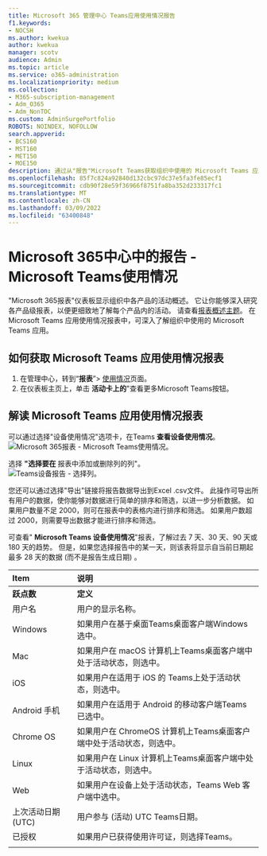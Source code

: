 ```yaml
---
title: Microsoft 365 管理中心 Teams应用使用情况报告
f1.keywords:
- NOCSH
ms.author: kwekua
author: kwekua
manager: scotv
audience: Admin
ms.topic: article
ms.service: o365-administration
ms.localizationpriority: medium
ms.collection:
- M365-subscription-management
- Adm_O365
- Adm_NonTOC
ms.custom: AdminSurgePortfolio
ROBOTS: NOINDEX, NOFOLLOW
search.appverid:
- BCS160
- MST160
- MET150
- MOE150
description: 通过从"报告"Microsoft Teams获取组织中使用的 Microsoft Teams 应用使用情况报告，深入了解Microsoft 365使用情况。
ms.openlocfilehash: 85f7c824a92840d132cbc97dc37e5fa3fe85ecf1
ms.sourcegitcommit: cdb90f28e59f36966f8751fa8ba352d233317fc1
ms.translationtype: MT
ms.contentlocale: zh-CN
ms.lasthandoff: 03/09/2022
ms.locfileid: "63400848"
---
```

# <a name="microsoft-365-reports-in-the-admin-center---microsoft-teams-device-usage"></a>Microsoft 365中心中的报告 - Microsoft Teams使用情况

"Microsoft 365报表"仪表板显示组织中各产品的活动概述。 它让你能够深入研究各产品级报表，以便更细致地了解每个产品内的活动。 请查看[报表概述主题](activity-reports.md)。 在 Microsoft Teams 应用使用情况报表中，可深入了解组织中使用的 Microsoft Teams 应用。
  
## <a name="how-to-get-to-the-microsoft-teams-app-usage-report"></a>如何获取 Microsoft Teams 应用使用情况报表

1. 在管理中心，转到“**报表**”\> <a href="https://go.microsoft.com/fwlink/p/?linkid=2074756" target="_blank">使用情况</a>页面。 
2. 在仪表板主页上，单击 **活动卡上的**"查看更多Microsoft Teams按钮。
  
## <a name="interpret-the-microsoft-teams-app-usage-report"></a>解读 Microsoft Teams 应用使用情况报表

可以通过选择"设备使用情况"选项卡，在Teams **查看设备使用情况**。<br/>![Microsoft 365报表 - Microsoft Teams使用情况。](../../media/e46c7f7c-8371-4a20-ae82-b20df64b0205.png)

选择 **"选择要在** 报表中添加或删除列的列"。  <br/> ![Teams设备报告 - 选择列。](../../media/3358d5d9-931b-4d30-931f-450b2f5717da.png)

您还可以通过选择"导出"链接将报告数据导出到Excel .csv文件。 此操作可导出所有用户的数据，使你能够对数据进行简单的排序和筛选，以进一步分析数据。 如果用户数量不足 2000，则可在报表中的表格内进行排序和筛选。 如果用户数超过 2000，则需要导出数据才能进行排序和筛选。 

可查看" **Microsoft Teams 设备使用情况**"报表，了解过去 7 天、30 天、90 天或 180 天的趋势。 但是，如果您选择报告中的某一天，则该表将显示自当前日期起最多 28 天的数据 (而不是报告生成日期) 。
  
|Item|说明|
|:-----|:-----|
|**跃点数**|**定义**|
|用户名  <br/> |用户的显示名称。  <br/> |
|Windows  <br/> |如果用户在基于桌面Teams桌面客户端Windows选中。  <br/> |
|Mac  <br/> |如果用户在 macOS 计算机上Teams桌面客户端中处于活动状态，则选中。  <br/> |
|iOS  <br/> |如果用户在适用于 iOS 的 Teams上处于活动状态，则选中。  <br/> |
|Android 手机  <br/> | 如果用户在适用于 Android 的移动客户端Teams已选中。  <br/> |
|Chrome OS  <br/> |如果用户在 ChromeOS 计算机上Teams桌面客户端中处于活动状态，则选中。|
|Linux  <br/> | 如果用户在 Linux 计算机上Teams桌面客户端中处于活动状态，则选中。  <br/> |
|Web  <br/> |如果用户在设备上处于活动状态，Teams Web 客户端中选中。|
|上次活动日期 (UTC)   <br/> |用户参与 (活动) UTC Teams日期。  <br/> |
|已授权|如果用户已获得使用许可证，则选择Teams。|
|||